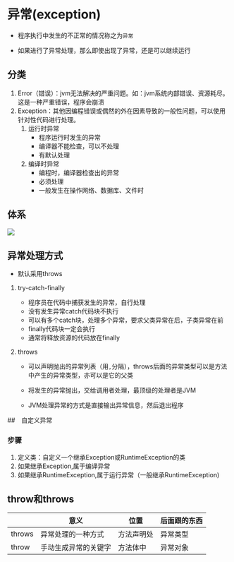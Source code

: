 # 异常(exception)

- 程序执行中发生的不正常的情况称之为`异常`

- 如果进行了异常处理，那么即使出现了异常，还是可以继续运行



## 分类

1. Error（错误）：jvm无法解决的严重问题。如：jvm系统内部错误、资源耗尽。这是一种严重错误，程序会崩溃
2. Exception：其他因编程错误或偶然的外在因素导致的一般性问题，可以使用针对性代码进行处理。
   1. 运行时异常
      - 程序运行时发生的异常
      - 编译器不能检查，可以不处理
      - 有默认处理
   2. 编译时异常
      - 编程时，编译器检查出的异常
      - 必须处理
      - 一般发生在操作网络、数据库、文件时



## 体系

![](/home/xx/Documents/studyMd/IMG/异常结构体系.png)



## 异常处理方式

- 默认采用throws

1. try-catch-finally
   - 程序员在代码中捕获发生的异常，自行处理
   - 没有发生异常catch代码块不执行
   - 可以有多个catch块，处理多个异常，要求父类异常在后，子类异常在前
   - finally代码块一定会执行
   - 通常将释放资源的代码放在finally
   
2. throws
   
   - 可以声明抛出的异常列表（用`,`分隔），throws后面的异常类型可以是方法中产生的异常类型，亦可以是它的父类
   
   - 将发生的异常抛出，交给调用者处理，最顶级的处理者是JVM
   
   - JVM处理异常的方式是直接输出异常信息，然后退出程序
   
     

##　自定义异常

### 步骤

1. 定义类：自定义一个继承Exception或RuntimeException的类
2. 如果继承Exception,属于编译异常
3. 如果继承RuntimeException,属于运行异常（一般继承RuntimeException)



## throw和throws

|        | 意义                 | 位置       | 后面跟的东西 |
| ------ | -------------------- | ---------- | ------------ |
| throws | 异常处理的一种方式   | 方法声明处 | 异常类型     |
| throw  | 手动生成异常的关键字 | 方法体中   | 异常对象     |

